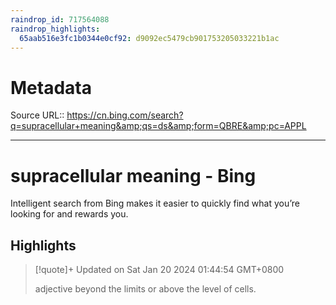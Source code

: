 ```yaml
---
raindrop_id: 717564088
raindrop_highlights:
  65aab516e3fc1b0344e0cf92: d9092ec5479cb901753205033221b1ac
---
```


# Metadata
Source URL:: https://cn.bing.com/search?q=supracellular+meaning&amp;qs=ds&amp;form=QBRE&amp;pc=APPL


---
# supracellular meaning - Bing

Intelligent search from Bing makes it easier to quickly find what you’re looking for and rewards you.

## Highlights

> [!quote]+ Updated on Sat Jan 20 2024 01:44:54 GMT+0800
>
> adjective beyond the limits or above the level of cells.
